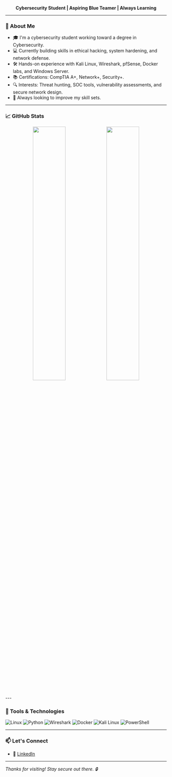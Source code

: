 
<p align="center">
  <strong>Cybersecurity Student | Aspiring Blue Teamer | Always Learning</strong>
</p>

---

### 🔐 About Me

- 🎓 I'm a cybersecurity student working toward a degree in Cybersecurity.
- 💻 Currently building skills in ethical hacking, system hardening, and network defense.
- 🛠️ Hands-on experience with Kali Linux, Wireshark, pfSense, Docker labs, and Windows Server.
- 📚 Certifications: CompTIA A+, Network+, Security+.
- 🔍 Interests: Threat hunting, SOC tools, vulnerability assessments, and secure network design.
- 🌱 Always looking to improve my skill sets.

---

### 📈 GitHub Stats

<p align="center">
  <img src="https://github-readme-stats.vercel.app/api?username=cybersect&show_icons=true&theme=radical" width="45%"/>
  <img src="https://github-readme-streak-stats.herokuapp.com/?user=cybersect&theme=radical" width="45%"/>
</p>
---

### 🚀 Tools & Technologies

![Linux](https://img.shields.io/badge/Linux-FCC624?style=for-the-badge&logo=linux&logoColor=black)
![Python](https://img.shields.io/badge/Python-3670A0?style=for-the-badge&logo=python&logoColor=white)
![Wireshark](https://img.shields.io/badge/Wireshark-1679A7?style=for-the-badge&logo=wireshark&logoColor=white)
![Docker](https://img.shields.io/badge/Docker-2496ED?style=for-the-badge&logo=docker&logoColor=white)
![Kali Linux](https://img.shields.io/badge/Kali_Linux-557C94?style=for-the-badge&logo=kalilinux&logoColor=white)
![PowerShell](https://img.shields.io/badge/PowerShell-5391FE?style=for-the-badge&logo=powershell&logoColor=white)

---

### 📫 Let's Connect

- 💼 [LinkedIn](https://www.linkedin.com/in/ja-quez-clark-1041042aa/)
---

_Thanks for visiting! Stay secure out there. 🔒_


